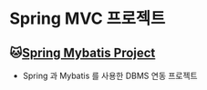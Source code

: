 # Spring MVC 프로젝트

## :cat:[Spring Mybatis Project](https://github.com/minuk0506/Biz_Spring_2022_505/tree/master/SpMVC_003_SchoolV5)
* Spring 과 Mybatis 를 사용한 DBMS 연동 프로젝트
